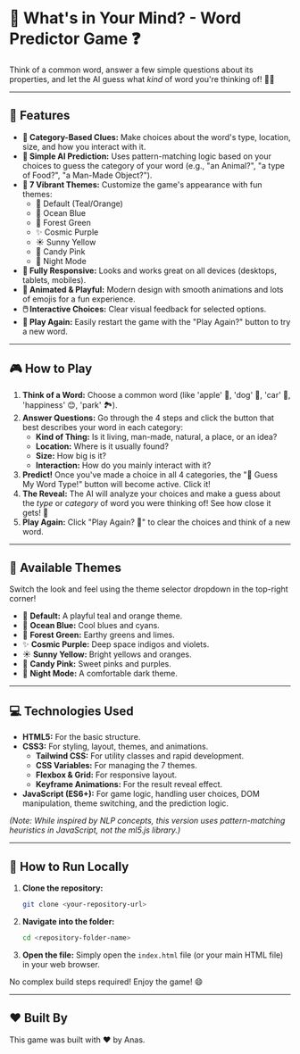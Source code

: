 # 🤔 What's in Your Mind? - Word Predictor Game ❓



Think of a common word, answer a few simple questions about its properties, and let the AI guess what *kind* of word you're thinking of! 🧠✨

---

## 🚀 Features

* **🧩 Category-Based Clues:** Make choices about the word's type, location, size, and how you interact with it.
* **🤖 Simple AI Prediction:** Uses pattern-matching logic based on your choices to guess the category of your word (e.g., "an Animal?", "a type of Food?", "a Man-Made Object?").
* **🎨 7 Vibrant Themes:** Customize the game's appearance with fun themes:
    * 🎨 Default (Teal/Orange)
    * 🌊 Ocean Blue
    * 🌲 Forest Green
    * ✨ Cosmic Purple
    * ☀️ Sunny Yellow
    * 🍬 Candy Pink
    * 🌙 Night Mode
* **📱 Fully Responsive:** Looks and works great on all devices (desktops, tablets, mobiles).
* **🤩 Animated & Playful:** Modern design with smooth animations and lots of emojis for a fun experience.
* **🖱️ Interactive Choices:** Clear visual feedback for selected options.
* **🔁 Play Again:** Easily restart the game with the "Play Again?" button to try a new word.

---

## 🎮 How to Play

1.  **Think of a Word:** Choose a common word (like 'apple' 🍎, 'dog' 🐶, 'car' 🚗, 'happiness' 😊, 'park' 🏞️).
2.  **Answer Questions:** Go through the 4 steps and click the button that best describes your word in each category:
    * **Kind of Thing:** Is it living, man-made, natural, a place, or an idea?
    * **Location:** Where is it usually found?
    * **Size:** How big is it?
    * **Interaction:** How do you mainly interact with it?
3.  **Predict!** Once you've made a choice in all 4 categories, the "🔮 Guess My Word Type!" button will become active. Click it!
4.  **The Reveal:** The AI will analyze your choices and make a guess about the *type* or *category* of word you were thinking of! See how close it gets! 🎉
5.  **Play Again:** Click "Play Again? 🔁" to clear the choices and think of a new word.

---

## 🎨 Available Themes

Switch the look and feel using the theme selector dropdown in the top-right corner!

* 🎨 **Default:** A playful teal and orange theme.
* 🌊 **Ocean Blue:** Cool blues and cyans.
* 🌲 **Forest Green:** Earthy greens and limes.
* ✨ **Cosmic Purple:** Deep space indigos and violets.
* ☀️ **Sunny Yellow:** Bright yellows and oranges.
* 🍬 **Candy Pink:** Sweet pinks and purples.
* 🌙 **Night Mode:** A comfortable dark theme.

---

## 💻 Technologies Used

* **HTML5:** For the basic structure.
* **CSS3:** For styling, layout, themes, and animations.
    * **Tailwind CSS:** For utility classes and rapid development.
    * **CSS Variables:** For managing the 7 themes.
    * **Flexbox & Grid:** For responsive layout.
    * **Keyframe Animations:** For the result reveal effect.
* **JavaScript (ES6+):** For game logic, handling user choices, DOM manipulation, theme switching, and the prediction logic.

*(Note: While inspired by NLP concepts, this version uses pattern-matching heuristics in JavaScript, not the ml5.js library.)*

---

## 🏃 How to Run Locally

1.  **Clone the repository:**
    ```bash
    git clone <your-repository-url>
    ```
2.  **Navigate into the folder:**
    ```bash
    cd <repository-folder-name>
    ```
3.  **Open the file:** Simply open the `index.html` file (or your main HTML file) in your web browser.

No complex build steps required! Enjoy the game! 😄

---

## ❤️ Built By

This game was built with ❤️ by Anas.
